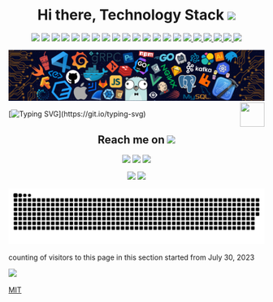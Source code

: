 

<h1 align="center"> Hi there, Technology Stack <img src="https://media.giphy.com/media/WUlplcMpOCEmTGBtBW/giphy.gif" width="50"></h1>

<p align="center">
<a href="https://www.python.org/" ><img src="https://img.shields.io/badge/-Python-%230d1117?style=flat-square&logo=python"/></a>
<a href="https://www.java.com/"><img src="https://img.shields.io/badge/-Java-%230d1117?style=flat-square&logo=openjdk"/></a>
<a href="https://www.open-std.org/jtc1/sc22/wg14/"><img src="https://img.shields.io/badge/-C-%230d1117?style=flat-square&logo=c"/></a>
<a href="https://www.scala-lang.org/"><img src="https://img.shields.io/badge/-Scala-%230d1117?style=flat-square&logo=scala"/></a>
<a href="https://www.r-project.org/"><img src="https://img.shields.io/badge/-R-%230d1117?style=flat-square&logo=r"/></a>
<a href="https://www.linux.org/"><img src="https://img.shields.io/badge/-Linux-%230d1117?style=flat-square&logo=linux"/></a>
<a href="https://www.docker.com/"><img src="https://img.shields.io/badge/-Docker-%230d1117?style=flat-square&logo=docker"/></a>
<a href="https://hadoop.apache.org/"><img src="https://img.shields.io/badge/-Hadoop-%230d1117?style=flat-square&logo=apachehadoop"/></a>
<a href="https://spark.apache.org/"><img src="https://img.shields.io/badge/-Spark-%230d1117?style=flat-square&logo=apachespark"/></a>
<a href="https://www.selenium.dev/"><img src="https://img.shields.io/badge/-Selenium-%230d1117?style=flat-square&logo=selenium"/></a>
<a href="https://www.mysql.com/"><img src="https://img.shields.io/badge/-MySQL-%230d1117?style=flat-square&logo=mysql"/></a>
<a href="https://hive.apache.org/"><img src="https://img.shields.io/badge/-Hive-%230d1117?style=flat-square&logo=hive"/></a>
<a href="https://maven.apache.org/"><img src="https://img.shields.io/badge/-Maven-%230d1117?style=flat-square&logo=apachemaven"/></a>
<a href="https://git-scm.com/"><img src="https://img.shields.io/badge/-Git-%230d1117?style=flat-square&logo=git"/></a>
<a href="https://jupyter.org/"><img src="https://img.shields.io/badge/-Jupyter-%230d1117?style=flat-square&logo=jupyter"/></a>
<a href="https://html.spec.whatwg.org/multipage/"><img src="https://img.shields.io/badge/-Html-%230d1117?style=flat-square&logo=html5"/>
<a href="https://www.markdownguide.org/"><img src="https://img.shields.io/badge/-Markdown-%230d1117?style=flat-square&logo=markdown"/>
<a href="https://apps.microsoft.com/store/detail/windows-terminal/9N0DX20HK701"><img src="https://img.shields.io/badge/-Windows Terminal-%230d1117?style=flat-square&logo=windowsterminal"/>
<a href="https://echarts.apache.org/index.html"><img src="https://img.shields.io/badge/-Echarts-%230d1117?style=flat-square&logo=apacheecharts"/>
<a href="https://www.jetbrains.com/pycharm/"><img src="https://img.shields.io/badge/-Pycharm-%230d1117?style=flat-square&logo=pycharm"/>
<a href="https://www.jetbrains.com/idea/"><img src="https://img.shields.io/badge/-Idea-%230d1117?style=flat-square&logo=intellijidea"/>
</p>

<!--   my-header-img -->
![](./.src/header_.png)
<a href="https://www.python.org/"><img src="https://upload.wikimedia.org/wikipedia/commons/c/c3/Python-logo-notext.svg" align="right" height="48" width="48" ></a>
<!--   my-ticker -->    
[![Typing SVG](https://readme-typing-svg.herokuapp.com?color=%2336BCF7&center=true&vCenter=true&width=600&lines=Hi+there+👋,+I+am+weiensong!;+Welcome+to+My+Profile!;l+enjoy+new+things!)](https://git.io/typing-svg)

<h2 align="center"> Reach me on <img src="https://media.giphy.com/media/mGcNjsfWAjY5AEZNw6/giphy.gif" width="50"></h2>

<p align="center">
<a href="https://github.com/weiensong"><img src="https://img.shields.io/badge/-GitHub-%230d1117?style=flat-square&logo=github"/></a>
<img src="https://img.shields.io/badge/-wes0018@aliyun.com-%230d1117?style=flat-square&logo=gmail"/>
<img src="https://media.giphy.com/media/r0z6DYAY4VIdO/giphy.gif" width="30">
</p>

<p align="center">
  <img height="190" src="https://github-readme-stats-sigma-five.vercel.app/api/top-langs/?username=weiensong&theme=dracula&line_height=40&hide=css&show_icons=true&&include_all_commits=true" />
  <img height="190" src="github-readme-stats-sigma-five.vercel.app/api/top-langs/?username=weiensong&theme=dracula&layout=compact&show_icons=true" />
</p>

<p>
<picture>
  <source media="(prefers-color-scheme: dark)" srcset="https://raw.githubusercontent.com/weiensong/weiensong/output/github-contribution-grid-snake-dark.svg">
  <source media="(prefers-color-scheme: light)" srcset="https://raw.githubusercontent.com/weiensong/weiensong/output/github-contribution-grid-snake.svg">
  <img alt="github contribution grid snake animation" src="https://raw.githubusercontent.com/lxfriday/lxfriday/output/github-contribution-grid-snake.svg">
</picture>
</p>

counting of visitors to this page in this section started from July 30, 2023 

![](https://count.getloli.com/get/@weiensong.github.readme?theme=rele34)
</br>

[MIT](LICENSE)


<!--
**weiensong/weiensong** is a ✨ _special_ ✨ repository because its `README.md` (this file) appears on your GitHub profile.

Here are some ideas to get you started:

- 🔭 I’m currently working on ...
- 🌱 I’m currently learning ...
- 👯 I’m looking to collaborate on ...
- 🤔 I’m looking for help with ...
- 💬 Ask me about ...
- 📫 How to reach me: ...
- 😄 Pronouns: ...
- ⚡ Fun fact: ...
-->
